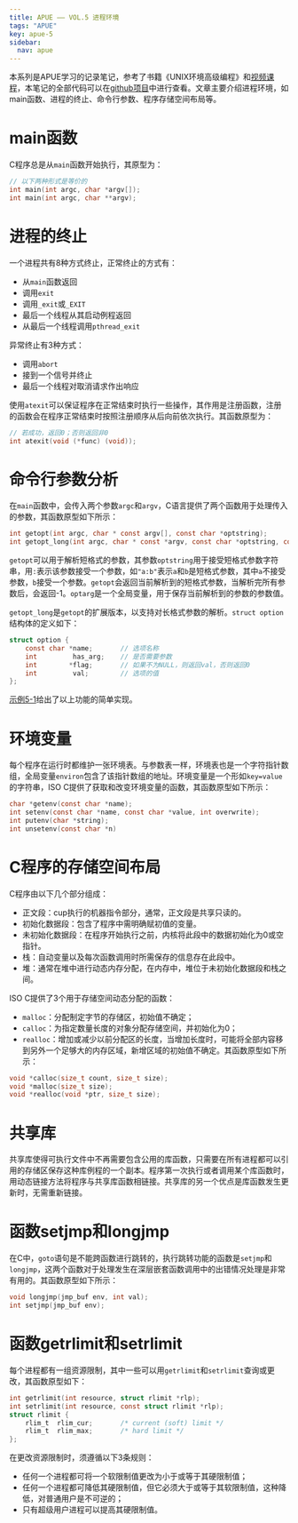 ```yaml
---
title: APUE —— VOL.5 进程环境
tags: "APUE"
key: apue-5
sidebar:
  nav: apue
---
```


本系列是APUE学习的记录笔记，参考了书籍《UNIX环境高级编程》和[视频课程](https://www.bilibili.com/video/BV18p4y167Md/)，本笔记的全部代码可以在[github项目](https://github.com/TypeFloat/Learning-APUE)中进行查看。文章主要介绍进程环境，如main函数、进程的终止、命令行参数、程序存储空间布局等。<!--more-->

# main函数

C程序总是从`main`函数开始执行，其原型为：

```c
// 以下两种形式是等价的
int main(int argc, char *argv[]);
int main(int argc, char **argv);
```

# 进程的终止

一个进程共有8种方式终止，正常终止的方式有：

- 从`main`函数返回
- 调用`exit`
- 调用`_exit`或`_EXIT`
- 最后一个线程从其启动例程返回
- 从最后一个线程调用`pthread_exit`

异常终止有3种方式：

- 调用`abort`
- 接到一个信号并终止
- 最后一个线程对取消请求作出响应

使用`atexit`可以保证程序在正常结束时执行一些操作，其作用是注册函数，注册的函数会在程序正常结束时按照注册顺序从后向前依次执行。其函数原型为：

```c
// 若成功，返回0；否则返回非0
int atexit(void (*func) (void));
```

# 命令行参数分析

 在`main`函数中，会传入两个参数`argc`和`argv`，C语言提供了两个函数用于处理传入的参数，其函数原型如下所示：

```c
int getopt(int argc, char * const argv[], const char *optstring);
int getopt_long(int argc, char * const *argv, const char *optstring, const struct option *longopts, int *longindex);
```

`getopt`可以用于解析短格式的参数，其参数`optstring`用于接受短格式参数字符串，用`:`表示该参数接受一个参数，如`"a:b"`表示`a`和`b`是短格式参数，其中`a`不接受参数，`b`接受一个参数。`getopt`会返回当前解析到的短格式参数，当解析完所有参数后，会返回-1。`optarg`是一个全局变量，用于保存当前解析到的参数的参数值。

`getopt_long`是`getopt`的扩展版本，以支持对长格式参数的解析。`struct option`结构体的定义如下：
```c
struct option {
    const char *name;       // 选项名称
    int         has_arg;    // 是否需要参数
    int        *flag;       // 如果不为NULL，则返回val，否则返回0
    int         val;        // 选项的值
};
```

[示例5-1](https://github.com/TypeFloat/Learning-APUE/blob/main/src/5-1.c)给出了以上功能的简单实现。

# 环境变量

每个程序在运行时都维护一张环境表。与参数表一样，环境表也是一个字符指针数组，全局变量`environ`包含了该指针数组的地址。环境变量是一个形如`key=value`的字符串，ISO C提供了获取和改变环境变量的函数，其函数原型如下所示：

```c
char *getenv(const char *name);
int setenv(const char *name, const char *value, int overwrite);
int putenv(char *string);
int unsetenv(const char *n)
```

# C程序的存储空间布局

C程序由以下几个部分组成：

- 正文段：cup执行的机器指令部分，通常，正文段是共享只读的。
- 初始化数据段：包含了程序中需明确赋初值的变量。
- 未初始化数据段：在程序开始执行之前，内核将此段中的数据初始化为0或空指针。
- 栈：自动变量以及每次函数调用时所需保存的信息存在此段中。
- 堆：通常在堆中进行动态内存分配，在内存中，堆位于未初始化数据段和栈之间。

ISO C提供了3个用于存储空间动态分配的函数：

- `malloc`：分配制定字节的存储区，初始值不确定；
- `calloc`：为指定数量长度的对象分配存储空间，并初始化为0；
- `realloc`：增加或减少以前分配区的长度，当增加长度时，可能将全部内容移到另外一个足够大的内存区域，新增区域的初始值不确定。其函数原型如下所示：

```c
void *calloc(size_t count, size_t size);
void *malloc(size_t size);
void *realloc(void *ptr, size_t size);
```

# 共享库

共享库使得可执行文件中不再需要包含公用的库函数，只需要在所有进程都可以引用的存储区保存这种库例程的一个副本。程序第一次执行或者调用某个库函数时，用动态链接方法将程序与共享库函数相链接。共享库的另一个优点是库函数发生更新时，无需重新链接。

# 函数setjmp和longjmp

 在C中，`goto`语句是不能跨函数进行跳转的，执行跳转功能的函数是`setjmp`和`longjmp`，这两个函数对于处理发生在深层嵌套函数调用中的出错情况处理是非常有用的。其函数原型如下所示：

```c
void longjmp(jmp_buf env, int val);
int setjmp(jmp_buf env);
```

# 函数getrlimit和setrlimit

每个进程都有一组资源限制，其中一些可以用`getrlimit`和`setrlimit`查询或更改，其函数原型如下：

```c
int getrlimit(int resource, struct rlimit *rlp);
int setrlimit(int resource, const struct rlimit *rlp);
struct rlimit {
	rlim_t  rlim_cur;       /* current (soft) limit */
	rlim_t  rlim_max;       /* hard limit */
};
```

在更改资源限制时，须遵循以下3条规则：

- 任何一个进程都可将一个软限制值更改为小于或等于其硬限制值；
- 任何一个进程都可降低其硬限制值，但它必须大于或等于其软限制值，这种降低，对普通用户是不可逆的；
- 只有超级用户进程可以提高其硬限制值。
